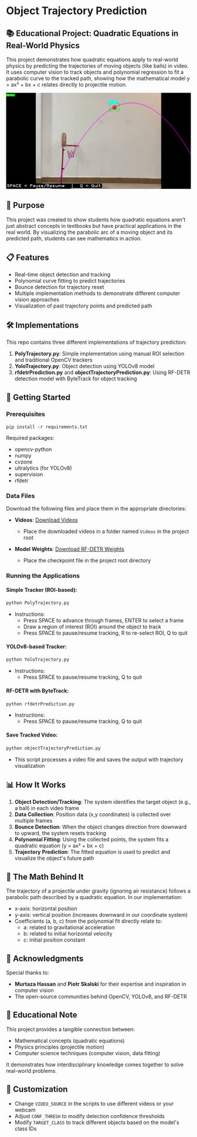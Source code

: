 # Object Trajectory Prediction

## 📚 Educational Project: Quadratic Equations in Real-World Physics

This project demonstrates how quadratic equations apply to real-world physics by predicting the trajectories of moving objects (like balls) in video. It uses computer vision to track objects and polynomial regression to fit a parabolic curve to the tracked path, showing how the mathematical model y = ax² + bx + c relates directly to projectile motion.

![Trajectory Prediction Demo](thumbnail.png)

## 🎯 Purpose

This project was created to show students how quadratic equations aren't just abstract concepts in textbooks but have practical applications in the real world. By visualizing the parabolic arc of a moving object and its predicted path, students can see mathematics in action.

## 📋 Features

- Real-time object detection and tracking
- Polynomial curve fitting to predict trajectories
- Bounce detection for trajectory reset
- Multiple implementation methods to demonstrate different computer vision approaches
- Visualization of past trajectory points and predicted path

## 🛠️ Implementations

This repo contains three different implementations of trajectory prediction:

1. **PolyTrajectory.py**: Simple implementation using manual ROI selection and traditional OpenCV trackers
2. **YoloTrajectory.py**: Object detection using YOLOv8 model
3. **rfdetrPrediction.py** and **objectTrajectoryPrediction.py**: Using RF-DETR detection model with ByteTrack for object tracking

## 🚀 Getting Started

### Prerequisites

```
pip install -r requirements.txt
```

Required packages:
- opencv-python
- numpy
- cvzone
- ultralytics (for YOLOv8)
- supervision
- rfdetr

### Data Files

Download the following files and place them in the appropriate directories:

- **Videos**: [Download Videos](https://drive.google.com/drive/folders/109N1-t68UZfEtdLT2k23h3sF6CvaO2N-?usp=sharing)
  - Place the downloaded videos in a folder named `Videos` in the project root

- **Model Weights**: [Download RF-DETR Weights](https://drive.google.com/file/d/1ktpPqfW9LSpzfn8GFVOB1GQ488CB6Igj/view?usp=sharing)
  - Place the checkpoint file in the project root directory

### Running the Applications

#### Simple Tracker (ROI-based):
```bash
python PolyTrajectory.py
```
- Instructions:
  - Press SPACE to advance through frames, ENTER to select a frame
  - Draw a region of interest (ROI) around the object to track
  - Press SPACE to pause/resume tracking, R to re-select ROI, Q to quit

#### YOLOv8-based Tracker:
```bash
python YoloTrajectory.py
```
- Instructions:
  - Press SPACE to pause/resume tracking, Q to quit

#### RF-DETR with ByteTrack:
```bash
python rfdetrPrediction.py
```
- Instructions:
  - Press SPACE to pause/resume tracking, Q to quit

#### Save Tracked Video:
```bash
python objectTrajectoryPrediction.py
```
- This script processes a video file and saves the output with trajectory visualization

## 📊 How It Works

1. **Object Detection/Tracking**: The system identifies the target object (e.g., a ball) in each video frame
2. **Data Collection**: Position data (x,y coordinates) is collected over multiple frames
3. **Bounce Detection**: When the object changes direction from downward to upward, the system resets tracking
4. **Polynomial Fitting**: Using the collected points, the system fits a quadratic equation (y = ax² + bx + c)
5. **Trajectory Prediction**: The fitted equation is used to predict and visualize the object's future path

## 🧮 The Math Behind It

The trajectory of a projectile under gravity (ignoring air resistance) follows a parabolic path described by a quadratic equation. In our implementation:

- x-axis: horizontal position
- y-axis: vertical position (increases downward in our coordinate system)
- Coefficients (a, b, c) from the polynomial fit directly relate to:
  - a: related to gravitational acceleration
  - b: related to initial horizontal velocity
  - c: initial position constant

## 🙏 Acknowledgments

Special thanks to:
- **Murtaza Hassan** and **Piotr Skalski** for their expertise and inspiration in computer vision
- The open-source communities behind OpenCV, YOLOv8, and RF-DETR

## 📝 Educational Note

This project provides a tangible connection between:
- Mathematical concepts (quadratic equations)
- Physics principles (projectile motion)
- Computer science techniques (computer vision, data fitting)

It demonstrates how interdisciplinary knowledge comes together to solve real-world problems.

## 🔧 Customization

- Change `VIDEO_SOURCE` in the scripts to use different videos or your webcam
- Adjust `CONF_THRESH` to modify detection confidence thresholds
- Modify `TARGET_CLASS` to track different objects based on the model's class IDs
